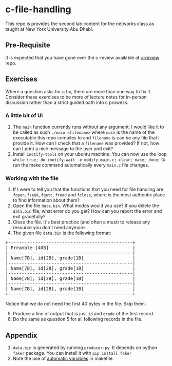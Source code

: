 # c-file-handling

This repo is provides the second lab content for the networks class as taught
at New York University Abu Dhabi.

## Pre-Requisite

It is expected that you have gone over the
c-review available at [c-review][c-review] repo.

[c-review]: https://github.com/prasantadh/c-review

## Exercises

Where a question asks for a fix, there are more than one way to fix it.
Consider these exercises to be more of lecture notes for in-person discussion
rather than a strict guided path into c prowess.

### A little bit of UI

1. The `main` function currently runs without any argument. I would like it
to be called as such `./main <filename>` where `main` is the name of the
executable this repo compiles to and `filename` is can be any file that
I provide it. How can I check that a `filename` was provided?
If not, how can I print a nice message to the user and exit?
2. Install `inotify-tools` on your ubuntu machine. You can now use the loop
`while true; do inotify-wait -e modify main.c; clear; make; done;`
to run the make command automatically every `main.c` file changes.

### Working with the file

1. If I were to tell you that the functions that you need for file handling
are `fopen`, `fseek`, `fgetc`, `fread` and `fclose`,
where is the most authentic place to find information about them?
2. Open the file `data.bin`. What modes would you use? If you delete the `data.bin`
file, what error do you get? How can you report the error and exit gracefully?
3. Close the file. It's best practice (and often a must) to release any resource
you don't need anymore.
4. The given file `data.bin` is the following format:

<pre>
+----------------------------------------------+
| Preamble [40B]                               |
|----------------------------------------------|
| Name[7B], id[2B], grade[1B]                  |
|----------------------------------------------|
| Name[7B], id[2B], grade[1B]                  |
|----------------------------------------------|
| Name[7B], id[2B], grade[1B]                  |
|----------------------------------------------|
| Name[7B], id[2B], grade[1B]                  |
+----------------------------------------------+
</pre>

Notice that we do not need the first 40 bytes in the file. Skip them.

5. Produce a line of output that is just `id` and `grade` of the first record.
6. Do the same as question 5 for all following records in the file.

## Appendix

1. `data.bin` is generated by running `producer.py`. It depends on python `faker` package.
You can install it with `pip install faker`
2. Note the use of [automatic variables][Automatic-Variables] in makefile.

[Automatic-Variables]: <https://www.gnu.org/software/make/manual/html_node/Automatic-Variables.html>

